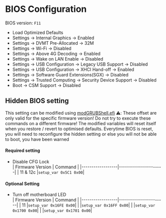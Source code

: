 # BIOS Configuration

BIOS version: `F11`

- Load Optimized Defaults
- Settings -> Internal Graphics -> Enabled
- Settings -> DVMT Pre-Allocated -> 32M
- Settings -> Wi-Fi -> Disabled
- Settings -> Above 4G Decoding -> Enabled
- Settings -> Wake on LAN Enable -> Disabled
- Settings -> USB Configuration -> Legacy USB Support -> Disabled
- Settings -> USB Configuration -> XHCI Hand-off -> Enabled
- Settings -> Software Guard Extensions(SGX) -> Disabled
- Settings -> Trusted Computing -> Security Device Support -> Disabled
- Boot -> CSM Support -> Disabled

## Hidden BIOS setting
This setting can be modified using [modGRUBShell.efi](https://github.com/datasone/grub-mod-setup_var/releases/download/1.1/modGRUBShell.efi)
⚠️: These offset are only valid for the specific firmware version! Do not try to execute these commands on a different firmware! 
The modified variables will reset itself when you restore / revert to optimised defaults. 
Everytime BIOS is reset, you will need to reconfigure the hidden setting or else you will not be able to boot, you have been warned

#### Required setting
- Disable CFG Lock\
| Firmware Version | Command              |
|------------------|----------------------|
| 11 & 12c         |`setup_var 0x5C1 0x00`|

#### Optional Setting
- Turn off motherboard LED\
| Firmware Version | Command               |
|------------------|-----------------------|
| 11               |`setup_var 0x16FE 0x00`|
|                  |`setup_var 0x16FF 0x00`|
|                  |`setup_var 0x1700 0x00`|
|                  |`setup_var 0x1701 0x00`|
